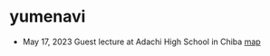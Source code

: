 # yumenavi

- May 17, 2023 Guest lecture at Adachi High School in Chiba [map](https://yohman.github.io/yumenavi/adachi.html)